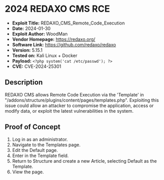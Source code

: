 # 2024 REDAXO CMS RCE
- **Exploit Title:** REDAXO_CMS_Remote_Code_Execution
- **Date:** 2024-01-30
- **Exploit Author:** WoodMan
- **Vendor Homepage:** https://redaxo.org/
- **Software Link:** https://github.com/redaxo/redaxo
- **Version:** 5.15.1
- **Tested on:** Kali Linux + Docker
- **Payload:** `<?php system('cat /etc/passwd'); ?>`
- **CVE:** CVE-2024-25301

## Description
REDAXO CMS allows Remote Code Execution via the 'Template' in "/addons/structure/plugins/content/pages/templates.php". Exploiting this issue could allow an attacker to compromise the application, access or modify data, or exploit the latest vulnerabilities in the system.

## Proof of Concept
1. Log in as an administrator.
2. Navigate to the Templates page.
3. Edit the Default page.
4. Enter <?php system("cat /etc/passwd"); ?> in the Template field.
5. Return to Structure and create a new Article, selecting Default as the Template.
6. View the page.

